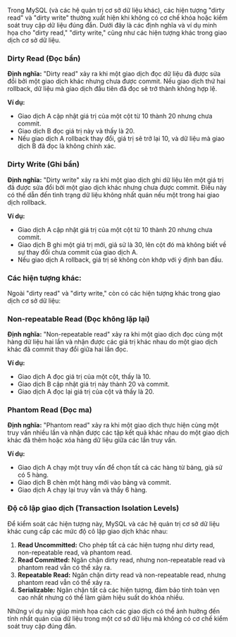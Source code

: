 Trong MySQL (và các hệ quản trị cơ sở dữ liệu khác), các hiện tượng "dirty read" và "dirty write" thường xuất hiện khi không có cơ chế khóa hoặc kiểm soát truy cập dữ liệu đúng đắn. Dưới đây là các định nghĩa và ví dụ minh họa cho "dirty read," "dirty write," cũng như các hiện tượng khác trong giao dịch cơ sở dữ liệu.

### Dirty Read (Đọc bẩn)
**Định nghĩa:** "Dirty read" xảy ra khi một giao dịch đọc dữ liệu đã được sửa đổi bởi một giao dịch khác nhưng chưa được commit. Nếu giao dịch thứ hai rollback, dữ liệu mà giao dịch đầu tiên đã đọc sẽ trở thành không hợp lệ.

**Ví dụ:**
- Giao dịch A cập nhật giá trị của một cột từ 10 thành 20 nhưng chưa commit.
- Giao dịch B đọc giá trị này và thấy là 20.
- Nếu giao dịch A rollback thay đổi, giá trị sẽ trở lại 10, và dữ liệu mà giao dịch B đã đọc là không chính xác.

### Dirty Write (Ghi bẩn)
**Định nghĩa:** "Dirty write" xảy ra khi một giao dịch ghi dữ liệu lên một giá trị đã được sửa đổi bởi một giao dịch khác nhưng chưa được commit. Điều này có thể dẫn đến tình trạng dữ liệu không nhất quán nếu một trong hai giao dịch rollback.

**Ví dụ:**
- Giao dịch A cập nhật giá trị của một cột từ 10 thành 20 nhưng chưa commit.
- Giao dịch B ghi một giá trị mới, giả sử là 30, lên cột đó mà không biết về sự thay đổi chưa commit của giao dịch A.
- Nếu giao dịch A rollback, giá trị sẽ không còn khớp với ý định ban đầu.

### Các hiện tượng khác:
Ngoài "dirty read" và "dirty write," còn có các hiện tượng khác trong giao dịch cơ sở dữ liệu:

### Non-repeatable Read (Đọc không lặp lại)
**Định nghĩa:** "Non-repeatable read" xảy ra khi một giao dịch đọc cùng một hàng dữ liệu hai lần và nhận được các giá trị khác nhau do một giao dịch khác đã commit thay đổi giữa hai lần đọc.

**Ví dụ:**
- Giao dịch A đọc giá trị của một cột, thấy là 10.
- Giao dịch B cập nhật giá trị này thành 20 và commit.
- Giao dịch A đọc lại giá trị của cột và thấy là 20.

### Phantom Read (Đọc ma)
**Định nghĩa:** "Phantom read" xảy ra khi một giao dịch thực hiện cùng một truy vấn nhiều lần và nhận được các tập kết quả khác nhau do một giao dịch khác đã thêm hoặc xóa hàng dữ liệu giữa các lần truy vấn.

**Ví dụ:**
- Giao dịch A chạy một truy vấn để chọn tất cả các hàng từ bảng, giả sử có 5 hàng.
- Giao dịch B chèn một hàng mới vào bảng và commit.
- Giao dịch A chạy lại truy vấn và thấy 6 hàng.

### Độ cô lập giao dịch (Transaction Isolation Levels)
Để kiểm soát các hiện tượng này, MySQL và các hệ quản trị cơ sở dữ liệu khác cung cấp các mức độ cô lập giao dịch khác nhau:

1. **Read Uncommitted:** Cho phép tất cả các hiện tượng như dirty read, non-repeatable read, và phantom read.
2. **Read Committed:** Ngăn chặn dirty read, nhưng non-repeatable read và phantom read vẫn có thể xảy ra.
3. **Repeatable Read:** Ngăn chặn dirty read và non-repeatable read, nhưng phantom read vẫn có thể xảy ra.
4. **Serializable:** Ngăn chặn tất cả các hiện tượng, đảm bảo tính toàn vẹn cao nhất nhưng có thể làm giảm hiệu suất do khóa nhiều.

Những ví dụ này giúp minh họa cách các giao dịch có thể ảnh hưởng đến tính nhất quán của dữ liệu trong một cơ sở dữ liệu mà không có cơ chế kiểm soát truy cập đúng đắn.

